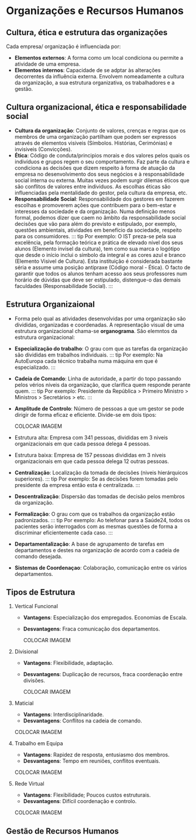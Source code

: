 # Organizações e Recursos Humanos

## Cultura, ética e estrutura das organizações

Cada empresa/ organização é influenciada por:

- **Elementos externos**: A forma como um local condiciona ou permite a atividade de uma empresa.
- **Elementos internos**: Capacidade de se adptar às alterações decorrentes da influência externa. Envolvem nomeadamente a cultura da organização, a sua estrutura organizativa, os trabalhadores e a gestão.

## Cultura organizacional, ética e responsabilidade social

- **Cultura da organização**: Conjunto de valores, crenças e regras que os membros de uma organização partilham que podem ser expressos através de elementos visiveis (Símbolos. Histórias, Cerimónias) e invisiveis (Convicções).
- **Ética**: Código de conduta/principios morais e dos valores pelos quais os indivíduos e grupos regem o seu comportamento. Faz parte da cultura e condiciona as decisões que dizem respeito à forma de atuação da empresa no desenvolvimento dos seus negócios e à responsabilidade social interna ou externa. Muitas vezes podem surgir dilemas éticos que são conflitos de valores entre individuos. As escolhas éticas são influenciadas pela mentalidade do gestor, pela cultura da empresa, etc.
- **Responsabilidade Social**: Responsabilidade dos gestores em fazerem escolhas e promoverem ações que contribuem para o bem-estar e interesses da sociedade e da organização. Numa definição menos formal, podemos dizer que caem no âmbito da responsabilidade social decisões que vão para além do previsto e estipulado, por exemplo, questões ambientais, atividades em benefício da sociedade, respeito para os consumidores.
  ::: tip Por exemplo:
  O IST preza-se pela sua excelência, pela formação teórica e prática de elevado nível dos seus alunos (Elemento invisel da cultura), tem como sua marca o logótipo que desde o início inclui o símbolo da integral e as cores azul e branco (Elemento Visivel de Cultura). Esta instituição é considerada bastante séria e assume uma posição antipraxe (Código moral - Ética). O facto de garantir que todos os alunos tenham acesso aos seus professores num horário de dúvidas que deve ser estipulado, distengue-o das demais faculdades (Responsabilidade Social).
  :::

## Estrutura Organizaional

- Forma pelo qual as atividades desenvolvidas por uma organização são divididas, organizadas e coordenadas. A representação visual de uma estrutura organizacional chama-se **organograma**.
  São elemntos da estrutura organizacional:
- **Especialização do trabalho**: O grau com que as tarefas da organização são divididas em trabalhos individuais.
  ::: tip Por exemplo:
  Na AutoEuropa cada técnico trabalha numa máquina em que é especializado.
  :::
- **Cadeia de Comando**: Linha de autoridade, a partir do topo passando pelos vérios níveis da organização, que clarifica quem responde perante quem.
  ::: tip Por exemplo:
  Presidente da República > Primeiro Ministro > Ministros > Secretários > etc.
  :::
- **Amplitude de Controlo**: Número de pessoas a que um gestor se pode dirigir de forma eficaz e eficiente. Divide-se em dois tipos:

  COLOCAR IMAGEM

- Estrutura alta: Empresa com 341 pessoas, divididas em 3 niveis organizacionais em que cada pessoa delega 4 pessoas.
- Estrutura baixa: Empresa de 157 pessoas divididas em 3 niveis organizacionais em que cada pessoa delega 12 outras pessoas.

- **Centralização**: Localização da tomada de decisões (niveis hierárquicos superiores).
  ::: tip Por exemplo:
  Se as decisões forem tomadas pelo presidente da empresa então esta é centralizada.
  :::
- **Descentralização**: Dispersão das tomadas de decisão pelos membros da organização.
- **Formalização**: O grau com que os trabalhos da organização estão padronizados.
  ::: tip Por exemplo:
  Ao telefonar para a Saúde24, todos os pacientes serão interrogados com as mesmas questões de forma a discriminar eficientemente cada caso.
  :::
- **Departamentalização**: A base de agrupamento de tarefas em departamentos e destes na organização de acordo com a cadeia de comando desejada.
- **Sistemas de Coordenaçao**: Colaboração, comunicação entre os vários departamentos.

## Tipos de Estrutura

1. Vertical Funcional

   - **Vantagens**: Especialização dos empregados. Economias de Escala.
   - **Desvantagens**: Fraca comunicação dos departamentos.

     COLOCAR IMAGEM

2. Divisional

   - **Vantagens**: Flexibilidade, adaptação.
   - **Desvantagens**: Duplicação de recursos, fraca coordenação entre divisões.

     COLOCAR IMAGEM

3. Maticial

   - **Vantagens**: Interdisciplinaridade.
   - **Desvantagens**: Conflitos na cadeia de comando.

   COLOCAR IMAGEM

4. Trabalho em Equipa

   - **Vantagens**: Rapidez de resposta, entusiasmo dos membros.
   - **Desvantagens**: Tempo em reuniões, conflitos eventuais.

   COLOCAR IMAGEM

5. Rede Virtual

   - **Vantagens**: Flexibilidade; Poucos custos estruturais.
   - **Desvantagens**: Difícil coordenação e controlo.

   COLOCAR IMAGEM

## Gestão de Recursos Humanos
